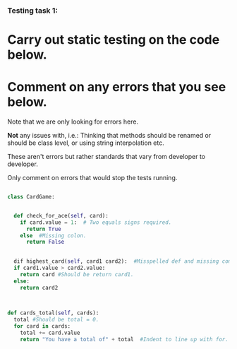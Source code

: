 ### Testing task 1:

# Carry out static testing on the code below.
# Comment on any errors that you see below.

Note that we are only looking for errors here.

**Not** any issues with, i.e.: 
Thinking that methods should be renamed or should be class level, or using string interpolation etc. 

These aren't errors but rather standards that vary from developer to developer. 

Only comment on errors that would stop the tests running.

```python

class CardGame:


  def check_for_ace(self, card):
    if card.value = 1:  # Two equals signs required.
      return True
    else  #Missing colon.
      return False
   

  dif highest_card(self, card1 card2):  #Misspelled def and missing comma between card1 and card2.
  if card1.value > card2.value:
    return card #Should be return card1.
  else:
    return card2
  


def cards_total(self, cards):
  total #Should be total = 0.
  for card in cards:
    total += card.value
    return "You have a total of" + total  #Indent to line up with for.
  
```
